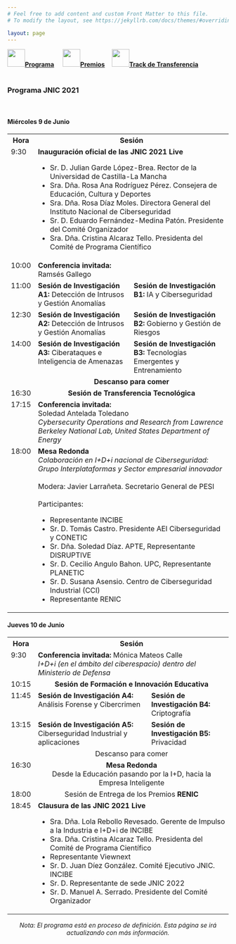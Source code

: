 ```yaml
---
# Feel free to add content and custom Front Matter to this file.
# To modify the layout, see https://jekyllrb.com/docs/themes/#overriding-theme-defaults

layout: page
---
```

<!--
__[Programa]({{site.url}}/programa)__ / [Actividades Sociales]({{site.url}}/actividades-sociales) / [Premios JNIC 2021]({{site.url}}/premios) / [Track de transferencia]({{site.url}}/track-transferencia)
-->
<div class="text-center">
<a href="{{site.url}}/programa"><img src="{{site.url}}/images/IcoPrograma.jpg" class="img-circle" 	width="40" height="40"><strong>Programa</strong></a> &nbsp;&nbsp;&nbsp;
<a href="{{site.url}}/premios"><img src="{{site.url}}/images/IcoPremios.jpg" class="img-circle" 	width="40" height="40"><strong>Premios</strong></a>&nbsp;&nbsp;&nbsp;
<a href="{{site.url}}/track-transferencia" class=""><img src="{{site.url}}/images/IcoTrackTX.jpg" class="img-circle" 	width="40" height="40"><strong>Track de Transferencia</strong></a>
</div><br>

### __Programa JNIC 2021__

<br>
<!-- <h5 style="color:white; background-color: #550000;" class="text-center"><i class="far fa-clock mr-3"></i> <b>Contenido del programa proximamente...</b></h5>
 <br> -->
<a id="inicio"></a>
<h4>Miércoles 9 de Junio</h4>
<table class="table" style="width:100%">
  <tbody valign="top">
    <tr>
      <th>Hora</th>
      <th colspan="2">Sesión</th>
    </tr>
    <tr>
      <td>9:30</td>
      <td colspan="2">
        <b>Inauguración oficial de las JNIC 2021 Live</b>
        <ul>
          <li>Sr. D. Julian Garde López-Brea. Rector de la Universidad de Castilla-La Mancha</li>
          <li>Sra. Dña. Rosa Ana Rodríguez Pérez. Consejera de Educación, Cultura y Deportes</li>
          <li>Sra. Dña. Rosa Díaz Moles. Directora General del Instituto Nacional de Ciberseguridad </li>
          <li>Sr. D. Eduardo Fernández-Medina Patón. Presidente del Comité Organizador</li>
          <li>Sra. Dña. Cristina Alcaraz Tello. Presidenta del Comité de Programa Científico</li>
        </ul>
      </td>
    </tr>
    <tr>
      <td>10:00</td>
      <td colspan="2">
        <b>Conferencia invitada: </b>
        <br>
        Ramsés Gallego
      </td>
    </tr>
    <tr>
      <td>11:00</td>
      <td><b>Sesión de Investigación A1:</b> Detección de Intrusos y Gestión Anomalías</td>
      <td><b>Sesión de Investigación B1:</b> IA y Ciberseguridad</td>
    </tr>
    <tr>
      <td>12:30</td>
      <td><b>Sesión de Investigación A2:</b> Detección de Intrusos y Gestión Anomalías</td>
      <td><b>Sesión de Investigación B2:</b> Gobierno y Gestión de Riesgos </td>
    </tr>
    <tr>
      <td>14:00</td>
      <td><b>Sesión de Investigación A3:</b> Ciberataques e Inteligencia de Amenazas</td>
      <td><b>Sesión de Investigación B3:</b> Tecnologías Emergentes y Entrenamiento</td>
    </tr>
    <tr>
      <td>&nbsp;</td>
      <td colspan="2"><center><b>Descanso para comer</b></center></td>
    </tr>
    <tr>
      <td>16:30</td>
      <td colspan="2"><center><b>Sesión de Transferencia Tecnológica</b></center></td>
    </tr>
    <tr>
      <td>17:15</td>
      <td colspan="2">
        <b>Conferencia invitada: </b>
        <br>
        Soledad Antelada Toledano
        <br>
        <i>Cybersecurity Operations and Research from Lawrence Berkeley National Lab, United States Department of Energy</i>
      </td>
    </tr>
    <tr>
      <td>18:00</td>
      <td colspan="2">
        <b>Mesa Redonda</b>
        <br>
        <i>Colaboración en I+D+i nacional de Ciberseguridad: Grupo Interplataformas y Sector empresarial innovador </i>
        <br>
        <br>
        Modera: Javier Larrañeta. Secretario General de PESI
        <br>
        <br>
        Participantes:
        <ul>
          <li>Representante INCIBE </li>
          <li>Sr. D. Tomás Castro. Presidente AEI Ciberseguridad y CONETIC</li>
          <li>Sr. Dña. Soledad Díaz. APTE, Representante DISRUPTIVE</li>
          <li>Sr. D. Cecilio Angulo Bahon. UPC, Representante PLANETIC</li>
          <li>Sr. D. Susana Asensio. Centro de Ciberseguridad Industrial (CCI)</li>
          <li>Representante RENIC</li>
        </ul>
      </td>
    </tr>
  </tbody>
</table>

<h4>Jueves 10 de Junio</h4>
<table class="table" style="width:100%">
  <tbody valign="top">
    <tr>
      <th>Hora</th>
      <th colspan="2">Sesión</th>
    </tr>
    <tr>
      <td>9:30</td>
      <td colspan="2">
        <b>Conferencia invitada: </b>Mónica Mateos Calle
        <br>
        <i>I+D+i (en el ámbito del ciberespacio) dentro del Ministerio de Defensa</i>
      </td>
    </tr>
    <tr>
      <td>10:15</td>
      <td colspan="2"><center><b>Sesión de Formación e Innovación Educativa</b></center></td>
    </tr>
    <tr>
      <td>11:45</td>
      <td><b>Sesión de Investigación A4:</b> Análisis Forense y Cibercrimen </td>
      <td><b>Sesión de Investigación B4:</b> Criptografía</td>
    </tr>
    <tr>
      <td>13:15</td>
      <td><b>Sesión de Investigación A5:</b> Ciberseguridad Industrial y aplicaciones</td>
      <td><b>Sesión de Investigación B5:</b> Privacidad </td>
    </tr>
    <tr>
      <td>&nbsp;</td>
      <td colspan="2"><center>Descanso para comer</center></td>
    </tr>
    <tr>
      <td>16:30</td>
      <td colspan="2">
        <center>
          <b>Mesa Redonda</b>
          <br>
          Desde la Educación pasando por la I+D, hacia la Empresa Inteligente
        </center>
      </td>
    </tr>
    <tr>
      <td>18:00</td>
      <td colspan="2"><center>Sesión de Entrega de los Premios <b>RENIC</b></center></td>
    </tr>
    <tr>
      <td>18:45</td>
      <td colspan="2">
        <b>Clausura de las JNIC 2021 Live</b>
        <ul>
          <li>Sra. Dña. Lola Rebollo Revesado. Gerente de Impulso a la Industria e I+D+i de INCIBE</li>
          <li>Sra. Dña. Cristina Alcaraz Tello. Presidenta del Comité de Programa Científico</li>
          <li>Representante Viewnext </li>
          <li>Sr. D. Juan Díez González. Comité Ejecutivo JNIC. INCIBE</li>
          <li>Sr. D. Representante de sede JNIC 2022 </li>
          <li>Sr. D. Manuel A. Serrado. Presidente del Comité Organizador</li>
        </ul>
      </td>
    </tr>
  </tbody>
</table>

<!--
<h4>Martes 4 de Junio</h4>
 <table class="table" style="width:100%">
  <tbody valign="top"><tr>
    <th>Hora</th>
    <th>Sesión</th>
  </tr>
  <tr>
    <td>19:00</td>
    <td>Bienvenida.</td>
  </tr>
  <tr>
    <td>20:30</td>
    <td>Tapas "Ciudad Monumental".</td>
  </tr>
</tbody></table> 

<h4>Miércoles 5 de Junio</h4>
 <table class="table" style="width:100%">
  <tbody valign="top"><tr>
    <th>Hora</th>
    <th>Sesión</th>
  </tr>
  <tr>
    <td>8:30</td>
    <td>Registro y recogida de documentación.</td>
  </tr>
  <tr>
    <td>9:30</td>
    <td><b>Inauguración oficial JNIC 2019.</b><br>
    <ul>
    <li>Sr. D. Antonio Hidalgo García. Rector de la Universidad de Extremadura</li>
    <li>Sr. D. Alberto Hernández Moreno. Director General del Instituto Nacional de Ciberseguridad (INCIBE)</li>
    <li>Sr. D. Pablo Borondo García. Director General de Tecnologías de la Información y Comunicación. Junta de Extremadura</li>
    <li>Sr. D. Fernando José Sánchez Gómez. Director del Centro Nacional de Protección de Infraestructuras y Ciberseguridad (CNPIC)</li>
    <li>Sr. D. Miguel Ángel Sánchez San Venancio. Dirección Global de Seguridad e Inteligencia de Telefónica</li>
    </ul>
    </td>
  </tr>
  <tr>
    <td>10:00</td>
    <td><b>Conferencia Plenaria</b>:<br>Miguel Ángel Sánchez San Venancio<br>Dirección Global de Seguridad e Inteligencia de Telefónica.</td>
  </tr>
  <tr>
    <td>10:30</td>
    <td><b>Sesión I Detección de Intrusiones</b><br><b>Presidente:</b> Víctor Villagrá (Universidad Politécnica de Madrid)<br>
        <ul>
          <li>DeepConfusables: mejorando la detección de ataques basados en codificación Unicode.<br><span style="font-size:0.9rem;"><i>Alfonso Muñoz Muñoz, José Ignacio Escribano de Pablos, Miguel Hernández Boza</i></span></li>
          <li>Evaluación de algoritmos de clasificación para la detección de ataques en red sobre conjuntos de datos reales: UGR’16 dataset como caso de estudio.<br><span style="font-size:0.9rem;"><i>Ignacio Díaz-Cano, Roberto Magán Carrión</i></span></li>
          <li>HIDS by signature for embedded devices in IoT networks.<br><span style="font-size:0.9rem;"><i>Bruno Vieira Dutra, João Fiuza de Alencastro, Francisco Lopes de Caldas Filho, Lucas Mauricio Castro E Martins, Rafael Timoteo de Sousa Júnior, Robson de Oliveira Albuquerque</i></span></li>
          <li>Metodología para la detección de Botnets en la nube mediante técnicas de optimización por medio Grid-Search.<br><span style="font-size:0.9rem;"><i>David González Cuautle, Gabriel Sánchez Pérez, Aldo Hernández Suárez, Ana Lucila Sandoval Orozco</i></span></li>
        </ul>
    </td>
  </tr>
  <tr>
    <td>11:30</td>
    <td><b>Café - Posters I Detección y Monitorización</b><br>
        <ul>
          <li>Aplicación de técnicas de transfer learning a problemas de ciberseguridad.<br><span style="font-size:0.9rem;"><i>David Escudero García, Ángel Luis Muñoz Castañeda</i></span></li>
          <li>Análisis de las Técnicas de Detección Automática de Pornografía en Vídeos.<br><span style="font-size:0.9rem;"><i>Jenny Alexandra Cifuentes Quintero, Esteban Alejandro Armas Vega, Ana Lucila Sandoval Orozco, Luis Javier García Villalba</i></span></li>
          <li>Visualización y Análisis de Tráfico Móvil para la Securización de Redes y Sistemas.<br><span style="font-size:0.9rem;"><i>José Antonio Gómez Hernández, José Camacho, Pedro García Teodoro, Gabriel Maciá Fernández, Margarita Robles Carrillo</i></span></li>
          <li>MSNM-S: An Applied Network Monitoring Tool for Anomaly Detection in Complex Network Environments.<br><span style="font-size:0.9rem;"><i>Roberto Magán Carrión, José Camacho, Gabriel Maciá Fernández, Ismael Jerez Ibáñez</i></span></li>
          <li>Evaluación de mejoras en la monitorización estadística multivariante para la detección de anomalías en tráfico ciclo-estacionario.<br><span style="font-size:0.9rem;"><i>Noemí Marta Fuentes García, José Camacho, Gabriel Maciá Fernández</i></span></li>
          <li>DarkNER: A Platform for Named Entity Recognition in Tor Darknet.<br><span style="font-size:0.9rem;"><i>Muhammad Wesam Al-Nabki, Eduardo Fidalgo Fernández, Javier Velasco Mata</i></span></li>
        </ul>
    </td>
  </tr>
  <tr>
    <td>12:15</td>
    <td><b>Sesión II Monitorización de Eventos de Seguridad</b><br><b>Presidente:</b> Eduardo Fernández (Universidad de Castilla – La Mancha)<br>
        <ul>
          <li>Detectando anomalías de integridad y veracidad en fuentes de datos IIoT.<br><span style="font-size:0.9rem;"><i>Iñaki Garitano, Mikel Iturbe, Enaitz Ezpeleta, Urko Zurutuza</i></span></li>
          <li>Metodología supervisada para la obtención de trazas limpias del servicio HTTP.<br><span style="font-size:0.9rem;"><i>Jesús Díaz Verdejo, Rafael Estepa Alonso, Antonio Estepa, Germán Madinabeita</i></span></li>
          <li>Extracción de conocimiento a partir de fuentes de datos procedentes de la monitorización de eventos de seguridad.<br><span style="font-size:0.9rem;"><i>Alberto Bravo Gómez, José Carlos Sancho Núñez, Andrés Caro Lindo</i></span></li>
          <li>Categorización automática de la severidad de un ciberincidente. Un caso de estudio mediante aprendizaje automático supervisado.<br><span style="font-size:0.9rem;"><i>Noemí DeCastro-García, Mario Fernández-Rodríguez, Ángel Luis Muñoz Castañeda</i></span></li>
          <li>OSINT is the next Internet goldmine: Spain as an unexplored territory.<br><span style="font-size:0.9rem;"><i>Javier Pastor Galindo, Pantaleone Nespoli, Félix Gómez Mármol, Gregorio Martínez Pérez</i></span></li>
          <li>Evaluación de características de fuentes de datos en ciberseguridad para su aplicabilidad a algoritmos de aprendizaje basados en redes neuronales.<br><span style="font-size:0.9rem;"><i>Xavier Larriva Novo, Mario Vega Barbas, Víctor Villagrá, Mario Sanz</i></span></li>
        </ul>
    </td>
  </tr>
<tr>
<td>14:00</td>
    <td><b>COMIDA.</b></td>
</tr>
<tr>
<td>15:30</td>
    <td><b>Sesión III Formación e Innovación Educativa</b><br><b>Presidente:</b> Ana Lucila Sandoval Orozco (Universidad Complutense de Madrid)<br>
        <ul>
			<li>Investigación en Ciberseguridad: Una propuesta de innovación docente basada en role playing.<br><span style="font-size:0.9rem;"><i>Noemí DeCastro-García, Ángel Luis Muñoz Castañeda, Miguel Carriegos</i></span></li>
			<li>Diseño de actividad lúdica orientada a la enseñanza de métodos y técnicas de OSINT.<br><span style="font-size:0.9rem;"><i>Miguel Páramo, Víctor Villagrá</i></span></li>
			<li>MOOC "Investigación en Informática Forense y Ciberderecho", experiencia y resultados.<br><span style="font-size:0.9rem;"><i>Andrés Caro Lindo, José Carlos Sancho Núñez, Mar Ávila Vegas, Miguel Sánchez Cabrera</i></span></li>
        </ul>
    </td>
</tr>

<tr>
<td>16:00</td>
    <td><b>Conferencia Plenaria:</b><br>Fernando José Sánchez Gómez<br>Centro Nacional de Protección de Infraestructuras y Ciberseguridad (CNPIC)
    </td>
</tr>

<tr>
<td>16:45</td>
    <td><b>Capture The Flag JNIC2019:</b><br>Detección de talento joven en ciberseguridad.<br>Antonio Navas, Business Unit Director (IT Infrastructures, Cloud & Cybersecurity Operations) en Viewnext
    </td>
</tr>

<tr>
<td>17:00</td>
    <td><b>Café – Posters II Investigación ya publicada I</b><br>
        <ul>
			<li>A Review of Anomaly-based Exploratory Analysis and Detection of Exploits in Android.<br><span style="font-size:0.9rem;"><i>Guillermo Suarez-Tangil, Santanu Kumar Dash, Pedro García-Teodoro, José Camacho, Lorenzo Cavallaro</i></span></li>
			<li>Un resumen de "Aplicación de técnicas de compresión de información a la identificación de anomalías en fuentes de datos heterogéneas: análisis y limitaciones".<br><span style="font-size:0.9rem;"><i>Gonzalo de La Torre Abaitua, Luis Lago Fernández, David Arroyo</i></span></li>
			<li>A Review of "What did Really Change in the new App Release?".<br><span style="font-size:0.9rem;"><i>Paolo Calciati, Konstantin Kuznetsov, Xue Bai, Alessandra Gorla</i></span></li>
			<li>A Review of Scalable Detection of Botnets Based on DGA.<br><span style="font-size:0.9rem;"><i>Mattia Zago, Manuel Gil Pérez, Gregorio Martínez Pérez</i></span></li>
			<li>A Review of Improving the Security and QoE in Mobile Devices through an Intelligent and Adaptive Continuous Authentication System.<br><span style="font-size:0.9rem;"><i>José María Jorquera Valero, Pedro Miguel Sánchez Sánchez, Lorenzo Fernández Maimó, Alberto Huertas Celdrán, Marcos Arjona Fernández, Gregorio Martínez Pérez</i></span></li>
        </ul>
    </td>
</tr>
<tr>
<td>17:30</td>
    <td><b>Mesa Redonda: Percepción social de ciberseguridad. Detección de talento y retos futuros</b><br><b>Moderador:</b> Jesús Esteban Díaz Verdejo (Universidad de Granada)<br>
		<ul>
			<li>José Luis González Sánchez, Director de COMPUTAEX</li>
			<li>Fernando José Sánchez Gómez, Director del Centro Nacional de Protección de Infraestructuras y Ciberseguridad (CNPIC)</li>
			<li>Miguel Ángel Sánchez San Venancio, Dirección Global de Seguridad e Inteligencia de Telefónica</li>
			<li>Antonio Navas, Business Unit Director (IT Infrastructures, Cloud & Cybersecurity Operations) en Viewnext</li>
        </ul>

    </td>
</tr>
<tr>
<td>18:30</td>
    <td>Visita al Paraje Natural "Los Barruecos" y Museo Wolf Vostell.</td>
</tr>
<tr>
<td>20:30</td>
    <td>Cena "a la luz de las estrellas".</td>
</tr>
</tbody></table>

<h4>Jueves 6 de Junio</h4>
 <table class="table" style="width:100%">
  <tbody valign="top"><tr>
    <th>Hora</th>
    <th>Sesión</th>
  </tr>
  <tr>
    <td>8:30</td>
    <td>Registro y recogida de documentación</td>
  </tr>
  <tr>
    <td>9:30</td>
    <td><b>Conferencia Plenaria:</b><br>Julio César Hernández Castro<br>University of Kent</td>
  </tr>
  <tr>
<td>10:30</td>
    <td><b>Sesión IV Prevención y Políticas de Seguridad</b><br><b>Presidente:</b> Pedro Teodoro (Universidad de Granada)<br>
        <ul>
			<li>Design and Development of a Translation and Enforcement Module for Cybersecurity Policies.<br><span style="font-size:0.9rem;"><i>Fernando Monje Real, Víctor Villagrá</i></span></li>
			<li>CyberSPL: Plataforma para la verificación del cumplimiento de políticas de ciberseguridad en configuraciones de sistemas usando modelos de características.<br><span style="font-size:0.9rem;"><i>Ángel Jesús Varela Vaca, Rafael Gasca, Rafael Ceballos, Pedro Bernáldez Torres</i></span></li>
			<li>Modelo Emergente Preventivo para producir software seguro.<br><span style="font-size:0.9rem;"><i>José Carlos Sancho Núñez, Andrés Caro Lindo, Pablo García Rodríguez, José Andrés Félix de Sande</i></span></li>
			<li>Mejora de la seguridad de esquemas de gestión de identidades federados mediante técnicas de User Behaviour Analytics.<br><span style="font-size:0.9rem;"><i>Alejandro García Martín, Marta Beltrán</i></span></li>
        </ul>
    </td>
</tr>
<tr>
<td>11:30</td>
    <td><b>Café - Posters III Prevención y Políticas de Seguridad</b><br>
        <ul>
			<li>Técnica de Autenticación de Imágenes Digitales Basada en la Extracción de Características.<br><span style="font-size:0.9rem;"><i>Esteban Alejandro Armas Vega, Carlos Quinto Huamán, Ana Lucila Sandoval Orozco, Luis Javier García Villalba</i></span></li>
			<li>Guía Nacional de Notificación y Gestión de Ciberincidentes, ventana única e indicadores.<br><span style="font-size:0.9rem;"><i>David Carlos Sánchez Cabello, Alberto Sánchez del Monte, Ana Lucila Sandoval Orozco, Luis Javier García Villalba</i></span></li>
			<li>El efecto de la transposición de la directiva NIS en el sector estratégico TIC de la ley 8/2011 y su reglamento.<br><span style="font-size:0.9rem;"><i>David Carlos Sánchez Cabello, Ana Lucila Sandoval Orozco, Luis Javier García Villalba</i></span></li>
			<li>CyberHeroes: Aplicación móvil para fomentar el buen uso de la tecnología e Internet en menores.<br><span style="font-size:0.9rem;"><i>Mario González, Gregorio López, Víctor Villagrá</i></span></li>
			<li>A Generic Solution for Authenticated Group Key Establishment From Key Encapsulation – a Compiler for Post-Quantum Primitives.<br><span style="font-size:0.9rem;"><i>Edoardo Persichetti, Rainer Steinwandt, Adriana Suárez Corona</i></span></li>
			<li>Seguridad y Privacidad en el Internet de las Cosas.<br><span style="font-size:0.9rem;"><i>Alejandra Guadalupe Silva Trujillo, Jesús Gerardo Heredia Guerrero, Pedro David Arjona Villicaña, Ana Paola Juárez Jalomo, Ana Lucila Sandoval Orozco</i></span></li>
        </ul>
    </td>
</tr>
<tr>
<td>12:15</td>
    <td><b>Sesión V Ataques y Vulnerabilidades</b><br><b>Presidente:</b> Jesús Esteban Díaz Verdejo (Universidad de Granada)<br>
        <ul>
        	<li>Seguridad de redes y sistemas de información: de la Directiva 2016/1148 al Real Decreto-Ley 12/2018.<br><span style="font-size:0.9rem;"><i>Margarita Robles Carrillo</i></span></li>
			<li>Intelligence Led Cyber Attack Taxonomy (C@T).<br><span style="font-size:0.9rem;"><i>Francisco Luis De Andrés Pérez, Mildrey Carbonell Castro</i></span></li>
			<li>Sistema de Cálculo de Riesgo Dinámico en Dominios Administrativos Basado en Ontologías.<br><span style="font-size:0.9rem;"><i>Fernando Monje Real, Cristina Galván, Raul Riesco, Victor Villagrá</i></span></li>
			<li>Mirror Saturation in Amplified Reflection DDoS.<br><span style="font-size:0.9rem;"><i>João J. C. Gondim, Robson de Oliveira Albuquerque</i></span></li>
			<li>SVCP4C: A tool to collect vulnerable source code from open-source repositories linked to SonarCloud.<br><span style="font-size:0.9rem;"><i>Razvan Raducu, Gonzalo Esteban, Francisco Javier Rodríguez Lera, Camino Fernández</i></span></li>
			<li>Cybersecurity on Brain-Computer Interfaces: attacks and countermeasures.<br><span style="font-size:0.9rem;"><i>Sergio López Bernal, Alberto Huertas Celdrán, Gregorio Martínez Pérez</i></span></li>
        </ul>
    </td>
</tr>
<tr>
<td>14:00</td>
    <td><b>COMIDA.</b></td>
</tr>
<tr>
<td>15:30</td>
    <td><b>Sesión de Transferencia</b><br>
        <ul>
			<li>Cierre Programa de Transferencia 2018/19.</li>
        </ul>
    </td>
</tr>

<tr>
<td>16:45</td>
    <td><b>Premios RENIC</b><br>
        <ul>
			<li>Mejor Tesis en Ciberseguridad: Seguridad en Dispositivos Médicos Implantables.<br><span style="font-size:0.9rem;"><i>Carmen Cámara</i></span></li>
			<li>Mejor TFM en Ciberseguridad: Ciberseguridad aplicada a la automoción. Smart car cibersecurity.<br><span style="font-size:0.9rem;"><i>Pablo Escapa Gordon</i></span></li>
        </ul>
    </td>
</tr>


<tr>
<td>17:00</td>
    <td><b>Café – Posters IV Investigación ya publicada II</b><br>
        <ul>
			<li>A review of Behavioral Biometric Authentication in Android Unlock Patterns through Machine Learning.<br><span style="font-size:0.9rem;"><i>José Torres, Marcos Arjona, Sergio de Los Santos, Efthymios Alepis, Constantinos Patsakis</i></span></li>
			<li>Formal verification of the YubiKey and YubiHSM APIs in Maude-NPA.<br><span style="font-size:0.9rem;"><i>Antonio González Burgueño, Damián Aparicio-Sánchez, Santiago Escobar, Catherine Meadows, José Meseguer</i></span></li>
			<li>A review of Message Anonymity on Predictable Opportunistic Networks.<br><span style="font-size:0.9rem;"><i>Depeng Chen, Guillermo Navarro-Arribas, Cristina Pérez-Solà, Joan Borrel</i></span></li>
			<li>A Review of "Characteristics and Detectability of Windows Auto-Start Extensibility Points in Memory Forensics".<br><span style="font-size:0.9rem;"><i>Daniel Uroz, Ricardo J. Rodríguez</i></span></li>
			<li>Design recommendations for online cybersecurity courses.<br><span style="font-size:0.9rem;"><i>Lorena González Manzano, José María de Fuentes</i></span></li>
        </ul>
    </td>
</tr>
<tr>
<td>17:30</td>
    <td><b>Sesión de Transferencia</b><br>
        <ul>
			<li>Apertura Programa de Transferencia 2019/20.</li>
        </ul>
    </td>
</tr>
<tr>
<td>19:00</td>
    <td>Visita Guiada “Cáceres Ciudad Monumental”.</td>
</tr>
<tr>
<td>20:30</td>
    <td>Cena de Gala – Castillo de la Arguijuela.</td>
</tr>
</tbody></table> 

<h4>Viernes 7 de Junio</h4>
 <table class="table" style="width:100%">
  <tbody valign="top"><tr>
    <th>Hora</th>
    <th>Sesión</th>
  </tr>
  <tr>
    <td>9:30</td>
    <td>Registro y recogida de documentación.</td>
  </tr>
  <tr>
<td>10:00</td>
    <td><b>Sesión VI Análisis Forense</b><br><b>Presidente:</b> Andrés Caro Lindo (Universidad de Extremadura)<br>
        <ul>
			<li>Algoritmo de Interpolación Cromática para la Detección de Zonas Manipuladas de Imágenes Digitales.<br><span style="font-size:0.9rem;"><i>Esteban Alejandro Armas Vega, Luis Alberto Martínez Hernández, Sandra Pérez Arteaga, Ana Lucila Sandoval Orozco, Luis Javier García Villalba</i></span></li>
			<li>Forensic Analysis Overview in the IoT Environment. A Windows 10 IoT Core Approach.<br><span style="font-size:0.9rem;"><i>Juan Manuel Castelo Gómez, José Luis Martínez Martínez</i></span></li>
			<li>Análisis de la Estructura de los Contenedores Multimedia de Vídeos de Dispositivos Móviles.<br><span style="font-size:0.9rem;"><i>Carlos Quinto Huamán, Daniel Povedano Álvarez, Ana Lucila Sandoval Orozco, Luis Javier García Villalba</i></span></li>
			<li>Improving Speed-Accuracy Trade-off in Face Detectors for Forensic Tools by Image Resizing.<br><span style="font-size:0.9rem;"><i>Deisy Chaves, Eduardo Fidalgo, Enrique Alegre, Pablo Blanco</i></span></li>
			<li>Localización de Manipulaciones en Imágenes Analizando Artefactos de Interpolación.<br><span style="font-size:0.9rem;"><i>Edgar González Fernández, Esteban Alejandro Armas Vega, Ana Lucila Sandoval Orozco, Luis Javier García Villalba</i></span></li>
        </ul>
    </td>
</tr>
<tr>
<td>11:30</td>
    <td><b>Café - Posters VI Ataques y Vulnerabilidades / Análisis Forense</b><br>
        <ul>
			<li>Proceso para la implementación de un ecosistema Big Data seguro.<br><span style="font-size:0.9rem;"><i>Julio Moreno, Manuel A. Serrano, Eduardo Fernández-Medina, Eduardo B. Fernandez</i></span></li>
			<li>Mitigación de amenazas a la privacidad en OpenID Connect mediante la introducción de un Privacy Arbiter.<br><span style="font-size:0.9rem;"><i>Jorge Navas, Marta Beltrán</i></span></li>
			<li>Extended Abstract: Are You Sure They Are the Same? Identifying Differences Between iOS and Android Implementations.<br><span style="font-size:0.9rem;"><i>Daniel Domínguez-Álvarez, Alessandra Gorla, Juan Caballero, Roberto Giacobazzi</i></span></li>
			<li>Ciberseguridad en entornos de generación eléctrica en parques renovables. Resumen extendido.<br><span style="font-size:0.9rem;"><i>Antonio Estepa Alonso, Jesús Díaz Verdejo, Estefanía de Osma Ramírez, Rafael Estepa Alonso, Germán Madinabeitia Luque, Agustín Lara Romero</i></span></li>
			<li>¿Cómo representar un Buffer Overflow? Una revisión literaria sobre sus características.<br><span style="font-size:0.9rem;"><i>Gonzalo Esteban, Razvan Raducu, Ángel Manuel Guerrero Higueras, Camino Fernández</i></span></li>
			<li>Boosting child abuse victim identification in Forensic Tools with hashing techniques.<br><span style="font-size:0.9rem;"><i>Rubel Biswas, Victor González-Castro, Eduardo Fidalgo Fernández, Deisy Chaves</i></span></li>
			<li>Vulnerabilities en altavoces inteligentes.<br><span style="font-size:0.9rem;"><i>Raúl Marván Medina, Alejandra Guadalupe Silva Trujillo, Luis Carlos Bacasehua Morales, Claudio Isauro Nava Torres, Ana Lucila Sandoval Orozco</i></span></li>
			<li>Visión General de las Técnicas de Identificación de la Fuente de Vídeos Digitales.<br><span style="font-size:0.9rem;"><i>Raquel Ramos López, Elena Almaraz Luengo, Ana Lucila Sandoval Orozco, Luis Javier García Villalba</i></span></li>
        </ul>
    </td>
</tr>
<tr>
<td>12:15</td>
    <td><b>Sesión VII Cifrado</b><br><b>Presidente:</b> Rafael Estepa (Universidad de Sevilla)<br>
        <ul>
			<li>Herramienta Automática de Adquisición de Información de Ransomware.<br><span style="font-size:0.9rem;"><i>Antonio López Vivar, Esteban Alejandro Armas Vega, Ana Lucila Sandoval Orozco, Luis Javier García Villalba</i></span></li>
			<li>Guidelines Towards Secure SSL Pinning in Mobile Application.<br><span style="font-size:0.9rem;"><i>Francisco José Ramírez-López, Ángel Jesús Varela Vaca, Alejandro Carrasco, Jorge Ropero</i></span></li>
			<li>A Review of Key Enumeration Algorithms for Cold Boot Attacks.<br><span style="font-size:0.9rem;"><i>Ricardo Villanueva Polanco</i></span></li>
			<li>Protocolos de clave pública en anillos de grupo torcidos.<br><span style="font-size:0.9rem;"><i>María Dolores Gómez Olvera, Juan Antonio López Ramos, Blas Torrecillas Jover</i></span></li>
			<li>Comunicaciones VoIP cifradas usando Intel SGX.<br><span style="font-size:0.9rem;"><i>Raúl Ocaña, Isaac Agudo</i></span></li>
        </ul>
    </td>
</tr>
<tr>
    <td>13:30</td>
    <td><b>Clausura.</b><br>
    	<ul>
    	<li>Sr. D. Guillermo Fernández Vara. Presidente de la Junta de Extremadura</li>
    	<li>Sr. D. Juan Díez González. Instituto Nacional de Ciberseguridad (INCIBE).</li>
    	<li>Sra. Dña. Rocío Yuste Tosina. Vicerrectora de estudiantes, empleo y movilidad.</li>
    	<li>Sr. D. Pablo García Rodríguez. Director Escuela Politécnica. Universidad de Extremadura</li>
    	<li>Sr. D. Andrés Caro Lindo. Comité Organizador de las JNIC. Universidad de Extremadura</li>
    </ul>
    </td>
  </tr>
  <tr>
    <td>14:00</td>
    <td>Cocktail de despedida.</td>
  </tr>
</tbody></table> 

-->

<p align="center"><i>Nota: El programa está en proceso de definición. Esta página se irá actualizando con más información.</i></p>